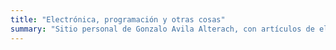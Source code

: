 ```yaml
---
title: "Electrónica, programación y otras cosas"
summary: "Sitio personal de Gonzalo Avila Alterach, con artículos de electrónica y programación."
---
```

